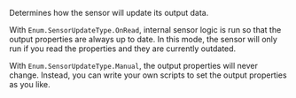 Determines how the sensor will update its output data.

With `Enum.SensorUpdateType.OnRead`, internal sensor logic is run so that
the output properties are always up to date. In this mode, the sensor will
only run if you read the properties and they are currently outdated.

With `Enum.SensorUpdateType.Manual`, the output properties will never
change. Instead, you can write your own scripts to set the output
properties as you like.